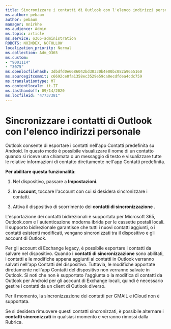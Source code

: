 ```yaml
---
title: Sincronizzare i contatti di Outlook con l'elenco indirizzi personale
ms.author: pebaum
author: pebaum
manager: mnirkhe
ms.audience: Admin
ms.topic: article
ms.service: o365-administration
ROBOTS: NOINDEX, NOFOLLOW
localization_priority: Normal
ms.collection: Adm_O365
ms.custom:
- "9001114"
- "3075"
ms.openlocfilehash: 3dbdfd0e6686042bd30330b4e00bc082a9655160
ms.sourcegitcommit: c6692ce0fa1358ec3529e59ca0ecdfdea4cdc759
ms.translationtype: MT
ms.contentlocale: it-IT
ms.lasthandoff: 09/14/2020
ms.locfileid: "47737381"
---
```

# <a name="sync-my-outlook-contacts-to-my-address-book"></a>Sincronizzare i contatti di Outlook con l'elenco indirizzi personale

Outlook consente di esportare i contatti nell'app Contatti predefinita su Android. In questo modo è possibile visualizzare il nome di un contatto quando si riceve una chiamata o un messaggio di testo e visualizzare tutte le relative informazioni di contatto direttamente nell'app Contatti predefinita.
 
**Per abilitare questa funzionalità**:
 
1. Nel dispositivo, passare a **Impostazioni**.

2. In **account**, toccare l'account con cui si desidera sincronizzare i contatti.

3. Attiva il dispositivo di scorrimento dei **contatti di sincronizzazione** .
 
L'esportazione dei contatti bidirezionali è supportata per Microsoft 365, Outlook.com e l'autenticazione moderna ibrida per le cassette postali locali. Il supporto bidirezionale garantisce che tutti i nuovi contatti aggiunti, o i contatti esistenti modificati, vengano sincronizzati tra il dispositivo e gli account di Outlook.
 
Per gli account di Exchange legacy, è possibile esportare i contatti da salvare nel dispositivo. Quando i **contatti di sincronizzazione** sono abilitati, i contatti e le modifiche appena aggiunti ai contatti in Outlook verranno salvati nell'app Contatti del dispositivo. Tuttavia, le modifiche apportate direttamente nell'app Contatti del dispositivo non verranno salvate in Outlook. Si noti che non è supportato l'aggiunta o la modifica di contatti da Outlook per Android per gli account di Exchange locali, quindi è necessario gestire i contatti da un client di Outlook diverso.
 
Per il momento, la sincronizzazione dei contatti per GMAIL e iCloud non è supportata.
 
Se si desidera rimuovere questi contatti sincronizzati, è possibile alternare i **contatti sincronizzati** in qualsiasi momento e verranno rimossi dalla Rubrica.
